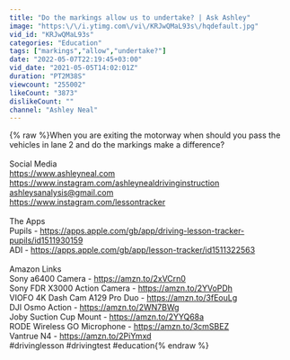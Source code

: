 ```yaml
---
title: "Do the markings allow us to undertake? | Ask Ashley"
image: "https:\/\/i.ytimg.com\/vi\/KRJwQMaL93s\/hqdefault.jpg"
vid_id: "KRJwQMaL93s"
categories: "Education"
tags: ["markings","allow","undertake?"]
date: "2022-05-07T22:19:45+03:00"
vid_date: "2021-05-05T14:02:01Z"
duration: "PT2M38S"
viewcount: "255002"
likeCount: "3873"
dislikeCount: ""
channel: "Ashley Neal"
---
```

{% raw %}When you are exiting the motorway when should you pass the vehicles in lane 2 and do the markings make a difference?<br /><br />Social Media<br /><a rel="nofollow" target="blank" href="https://www.ashleyneal.com">https://www.ashleyneal.com</a><br /><a rel="nofollow" target="blank" href="https://www.instagram.com/ashleynealdrivinginstruction">https://www.instagram.com/ashleynealdrivinginstruction</a><br />ashleysanalysis@gmail.com<br /><a rel="nofollow" target="blank" href="https://www.instagram.com/lessontracker">https://www.instagram.com/lessontracker</a><br /><br />The Apps<br />Pupils - <a rel="nofollow" target="blank" href="https://apps.apple.com/gb/app/driving-lesson-tracker-pupils/id1511930159">https://apps.apple.com/gb/app/driving-lesson-tracker-pupils/id1511930159</a><br />ADI - <a rel="nofollow" target="blank" href="https://apps.apple.com/gb/app/lesson-tracker/id1511322563">https://apps.apple.com/gb/app/lesson-tracker/id1511322563</a><br /><br />Amazon Links<br />Sony a6400 Camera - <a rel="nofollow" target="blank" href="https://amzn.to/2xVCrn0">https://amzn.to/2xVCrn0</a><br />Sony FDR X3000 Action Camera - <a rel="nofollow" target="blank" href="https://amzn.to/2YVoPDh">https://amzn.to/2YVoPDh</a><br />VIOFO 4K Dash Cam A129 Pro Duo - <a rel="nofollow" target="blank" href="https://amzn.to/3fEouLg">https://amzn.to/3fEouLg</a><br />DJI Osmo Action - <a rel="nofollow" target="blank" href="https://amzn.to/2WN7BWg">https://amzn.to/2WN7BWg</a><br />Joby Suction Cup Mount - <a rel="nofollow" target="blank" href="https://amzn.to/2YYQ68a">https://amzn.to/2YYQ68a</a><br />RODE Wireless GO Microphone - <a rel="nofollow" target="blank" href="https://amzn.to/3cmSBEZ">https://amzn.to/3cmSBEZ</a><br />Vantrue N4 - <a rel="nofollow" target="blank" href="https://amzn.to/2PiYmxd">https://amzn.to/2PiYmxd</a><br />#drivinglesson #drivingtest #education{% endraw %}
